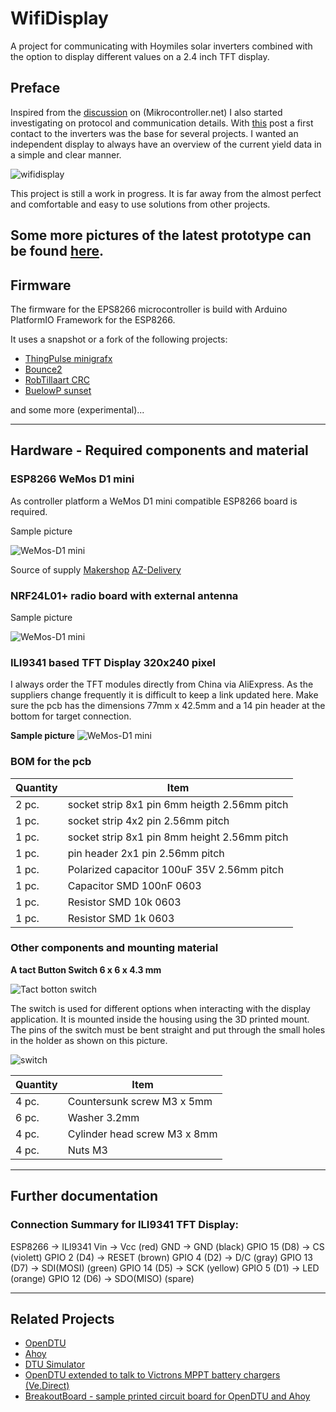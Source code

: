 # WifiDisplay

A project for communicating with Hoymiles solar inverters combined with the option to display different values on a 2.4 inch TFT display. 

## Preface
Inspired from the [discussion](https://www.mikrocontroller.net/topic/525778) on (Mikrocontroller.net) I also started investigating on protocol and communication details. With [this](https://www.mikrocontroller.net/topic/525778?page=single#7014857)
 post a first contact to the inverters was the base for several projects.
I wanted an independent display to always have an overview of the current yield data in a simple and clear manner.

 ![wifidisplay](docs/images/img01.jpg)  

This project is still a work in progress. It is far away from the almost perfect and comfortable and easy to use solutions from other projects. 

Some more pictures of the latest prototype can be found [here](docs/images/README.md).
---
## Firmware

The firmware for the EPS8266 microcontroller is build with Arduino PlatformIO Framework for the ESP8266. 

It uses a snapshot or a fork of the following projects:

- [ThingPulse minigrafx](https://github.com/ThingPulse/minigrafx)
- [Bounce2](https://github.com/thomasfredericks/Bounce2)
- [RobTillaart CRC](https://github.com/RobTillaart/CRC)
- [BuelowP sunset](https://github.com/buelowp/sunset)

and some more (experimental)...

---
## Hardware - Required components and material 

### ESP8266 WeMos D1 mini

As controller platform a WeMos D1 mini compatible ESP8266 board is required.

Sample picture

![WeMos-D1 mini](docs/images/wemosd1.jpg)

Source of supply
[Makershop](https://www.makershop.de/plattformen/d1-mini/esp8266-mini-board/)
[AZ-Delivery](https://www.az-delivery.de/products/d1-mini)

### NRF24L01+ radio board with external antenna

Sample picture

![WeMos-D1 mini](docs/images/nrf24l01.jpg)

### ILI9341 based TFT Display 320x240 pixel

I always order the TFT modules directly from China via AliExpress. As the suppliers change frequently it is difficult to keep a link updated here. Make sure the pcb has the dimensions 77mm x 42.5mm and a 14 pin header at the bottom for target connection.

**Sample picture**
![WeMos-D1 mini](docs/images/ili9341tft.png)

### BOM for the pcb
|Quantity|Item|
|--------|----|
|2 pc.|socket strip 8x1 pin 6mm heigth 2.56mm pitch|
|1 pc.|socket strip 4x2 pin 2.56mm pitch|
|1 pc.|socket strip 8x1 pin 8mm height 2.56mm pitch|
|1 pc.|pin header 2x1 pin 2.56mm pitch|
|1 pc.|Polarized capacitor 100uF 35V 2.56mm pitch|
|1 pc.|Capacitor SMD 100nF 0603|
|1 pc.|Resistor SMD 10k 0603|
|1 pc.|Resistor SMD 1k 0603|

### Other components and mounting material

**A tact Button Switch 6 x 6 x 4.3 mm**

![Tact botton switch](docs/images/tact_botton.png)

The switch is used for different options when interacting with the display application. It is mounted inside the housing using the 3D printed mount. The pins of the switch must be bent straight and put through the small holes in the holder as shown on this picture.

![switch](docs/images/switch_detail.jpg)

|Quantity|Item|
|--------|----|
|4 pc.|Countersunk screw M3 x 5mm|
|6 pc.|Washer 3.2mm|
|4 pc.|Cylinder head screw M3 x 8mm|
|4 pc.|Nuts M3|


---
## Further documentation

### Connection Summary for ILI9341 TFT Display:

ESP8266       -> ILI9341
Vin           -> Vcc        (red)
GND           -> GND        (black)
GPIO 15  (D8) -> CS         (violett)
GPIO 2   (D4) -> RESET      (brown)
GPIO 4   (D2) -> D/C        (gray)
GPIO 13  (D7) -> SDI(MOSI)  (green)
GPIO 14  (D5) -> SCK        (yellow)
GPIO 5   (D1) -> LED        (orange)
GPIO 12  (D6) -> SDO(MISO)  (spare)

---
## Related Projects
- [OpenDTU](https://github.com/tbnobody/OpenDTU)
- [Ahoy](https://github.com/grindylow/ahoy)
- [DTU Simulator](https://github.com/Ziyatoe/DTUsimMI1x00-Hoymiles)
- [OpenDTU extended to talk to Victrons MPPT battery chargers (Ve.Direct)](https://github.com/helgeerbe/OpenDTU_VeDirect)
- [BreakoutBoard - sample printed circuit board for OpenDTU and Ahoy](https://github.com/dokuhn/openDTU-BreakoutBoard)